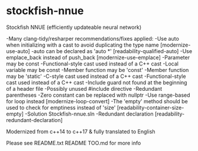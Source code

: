 # stockfish-nnue
Stockfish NNUE (efficiently updateable neural network)

-Many clang-tidy/resharper recommendations/fixes applied:
-Use auto when initializing with a cast to avoid duplicating the type name [modernize-use-auto]
-auto can be declared as 'auto *' [readability-qualified-auto]
-Use emplace_back instead of push_back [modernize-use-emplace]
-Parameter may be const
-Functional-style cast used instead of a C++ cast
-Local variable may be const
-Member function may be 'const'
-Member function may be 'static'
-C-style cast used instead of a C++ cast
-Functional-style cast used instead of a C++ cast
-Include guard not found at the beginning of a header file
-Possibly unused #include directive
-Redundant parentheses
-Zero constant can be replaced with nullptr
-Use range-based for loop instead [modernize-loop-convert]
-The 'empty' method should be used to check for emptiness instead of 'size' [readability-container-size-empty]
﻿-Solution Stockfish-nnue.sln
-Redundant declaration [readability-redundant-declaration]

Modernized from c++14 to c++17 & fully translated to English

Please see
README.txt
README TOO.md
for more info